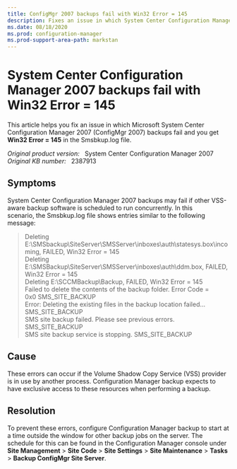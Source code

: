 ```yaml
---
title: ConfigMgr 2007 backups fail with Win32 Error = 145
description: Fixes an issue in which System Center Configuration Manager 2007 backups fail if the VSS provider is in use by another process.
ms.date: 08/18/2020
ms.prod: configuration-manager
ms.prod-support-area-path: markstan
---
```

# System Center Configuration Manager 2007 backups fail with Win32 Error = 145

This article helps you fix an issue in which Microsoft System Center Configuration Manager 2007 (ConfigMgr 2007) backups fail and you get **Win32 Error = 145** in the Smsbkup.log file.

_Original product version:_ &nbsp; System Center Configuration Manager 2007  
_Original KB number:_ &nbsp; 2387913

## Symptoms

System Center Configuration Manager 2007 backups may fail if other VSS-aware backup software is scheduled to run concurrently. In this scenario, the Smsbkup.log file shows entries similar to the following message:

> Deleting E:\SMSbackup\SiteServer\SMSServer\inboxes\auth\statesys.box\incoming, FAILED, Win32 Error = 145  
> Deleting E:\SMSBackup\SiteServer\SMSServer\inboxes\auth\ddm.box, FAILED, Win32 Error = 145  
> Deleting E:\SCCMBackup\Backup, FAILED, Win32 Error = 145  
> Failed to delete the contents of the backup folder. Error Code = 0x0 SMS_SITE_BACKUP  
> Error: Deleting the existing files in the backup location failed... SMS_SITE_BACKUP  
> SMS site backup failed. Please see previous errors. SMS_SITE_BACKUP  
> SMS site backup service is stopping. SMS_SITE_BACKUP

## Cause

These errors can occur if the Volume Shadow Copy Service (VSS) provider is in use by another process. Configuration Manager backup expects to have exclusive access to these resources when performing a backup.

## Resolution

To prevent these errors, configure Configuration Manager backup to start at a time outside the window for other backup jobs on the server. The schedule for this can be found in the Configuration Manager console under **Site Management** > **Site Code** > **Site Settings** > **Site Maintenance** > **Tasks** > **Backup ConfigMgr Site Server**.

